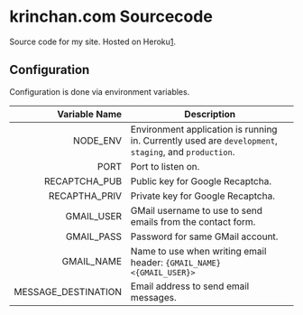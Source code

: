 # krinchan.com Sourcecode

Source code for my site.  Hosted on Heroku[1].

[1]: http://www.heroku.com

## Configuration

Configuration is done via environment variables.

| Variable Name       | Description                                                                                           |
| ---:                | ---                                                                                                   |
| NODE_ENV            | Environment application is running in. Currently used are `development`, `staging`, and `production`. |
| PORT                | Port to listen on.                                                                                    |
| RECAPTCHA_PUB       | Public key for Google Recaptcha.                                                                      |
| RECAPTHA_PRIV       | Private key for Google Recaptcha.                                                                     |
| GMAIL_USER          | GMail username to use to send emails from the contact form.                                           |
| GMAIL_PASS          | Password for same GMail account.                                                                      |
| GMAIL_NAME          | Name to use when writing email header: `{GMAIL_NAME} <{GMAIL_USER}>`                                  |
| MESSAGE_DESTINATION | Email address to send email messages.                                                                 |
